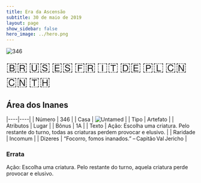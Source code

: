 ```yaml
---
title: Era da Ascensão
subtitle: 30 de maio de 2019
layout: page
show_sidebar: false
hero_image: ../hero.png
---
```


![346](https://mastervault-storage-prod.s3.amazonaws.com/media/card_front/pt/435_346_GR2MWV8439R5_pt.png)

<span title="Português" style="font-size: 32px;cursor: pointer;" onclick="javascript:document.querySelector('img[alt=\'346\']').src=document.querySelector('img[alt=\'346\']').src.replace(/card_front\/[^/]+/, 'card_front/pt').replace(/_[^/.0-9]+\.png/, '_pt.png')">🇧🇷</span>
<span title="English" style="font-size: 32px;cursor: pointer;" onclick="javascript:document.querySelector('img[alt=\'346\']').src=document.querySelector('img[alt=\'346\']').src.replace(/card_front\/[^/]+/, 'card_front/en').replace(/_[^/.0-9]+\.png/, '_en.png')">🇺🇸</span>
<span title="Español" style="font-size: 32px;cursor: pointer;" onclick="javascript:document.querySelector('img[alt=\'346\']').src=document.querySelector('img[alt=\'346\']').src.replace(/card_front\/[^/]+/, 'card_front/es').replace(/_[^/.0-9]+\.png/, '_es.png')">🇪🇸</span>
<span title="Français" style="font-size: 32px;cursor: pointer;" onclick="javascript:document.querySelector('img[alt=\'346\']').src=document.querySelector('img[alt=\'346\']').src.replace(/card_front\/[^/]+/, 'card_front/fr').replace(/_[^/.0-9]+\.png/, '_fr.png')">🇫🇷</span>
<span title="Italiano" style="font-size: 32px;cursor: pointer;" onclick="javascript:document.querySelector('img[alt=\'346\']').src=document.querySelector('img[alt=\'346\']').src.replace(/card_front\/[^/]+/, 'card_front/it').replace(/_[^/.0-9]+\.png/, '_it.png')">🇮🇹</span>
<span title="Deutsche" style="font-size: 32px;cursor: pointer;" onclick="javascript:document.querySelector('img[alt=\'346\']').src=document.querySelector('img[alt=\'346\']').src.replace(/card_front\/[^/]+/, 'card_front/de').replace(/_[^/.0-9]+\.png/, '_de.png')">🇩🇪</span>
<span title="Polskie" style="font-size: 32px;cursor: pointer;" onclick="javascript:document.querySelector('img[alt=\'346\']').src=document.querySelector('img[alt=\'346\']').src.replace(/card_front\/[^/]+/, 'card_front/pl').replace(/_[^/.0-9]+\.png/, '_pl.png')">🇵🇱</span>
<span title="简体中文" style="font-size: 32px;cursor: pointer;" onclick="javascript:document.querySelector('img[alt=\'346\']').src=document.querySelector('img[alt=\'346\']').src.replace(/card_front\/[^/]+/, 'card_front/zh-hans').replace(/_[^/.0-9]+\.png/, '_zh-hans.png')">🇨🇳</span>
<span title="繁體中文" style="font-size: 32px;cursor: pointer;" onclick="javascript:document.querySelector('img[alt=\'346\']').src=document.querySelector('img[alt=\'346\']').src.replace(/card_front\/[^/]+/, 'card_front/zh-hant').replace(/_[^/.0-9]+\.png/, '_zh-hant.png')">🇨🇳</span>
<span title="ไทย" style="font-size: 32px;cursor: pointer;" onclick="javascript:document.querySelector('img[alt=\'346\']').src=document.querySelector('img[alt=\'346\']').src.replace(/card_front\/[^/]+/, 'card_front/th').replace(/_[^/.0-9]+\.png/, '_th.png')">🇹🇭</span>

## Área dos Inanes

|----|----|
| Número | 346 |
| Casa | ![Untamed](https://archonarcana.com/images/thumb/b/bd/Untamed.png/22px-Untamed.png "Indomados") |
| Tipo | Artefato |
| Atributos | Lugar |
| Bônus | 1A |
| Texto | Ação: Escolha uma criatura. Pelo restante do turno, todas as criaturas perdem provocar e elusivo. |
| Raridade | Incomum |
| Dizeres | “Focorro, fomos inanados.” – Capitão Val Jericho |

### Errata

Ação: Escolha uma criatura. Pelo restante do turno, aquela criatura perde provocar e elusivo.

